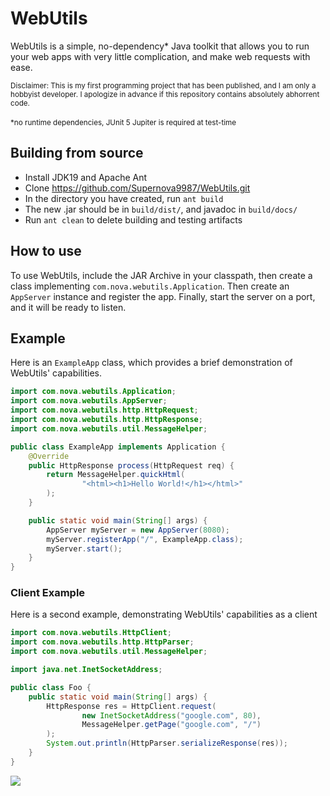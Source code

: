 # WebUtils

WebUtils is a simple, no-dependency* Java toolkit that allows you to run your web apps with very little complication,
and make web requests with ease.

<sub>
Disclaimer: This is my first programming project that has been published, and I am only a hobbyist developer. 
I apologize in advance if this repository contains absolutely abhorrent code.
</sub>
<br><br>
<sub>*no runtime dependencies, JUnit 5 Jupiter is required at test-time</sub>


## Building from source
- Install JDK19 and Apache Ant
- Clone https://github.com/Supernova9987/WebUtils.git
- In the directory you have created, run `ant build`
- The new .jar should be in `build/dist/`, and javadoc in `build/docs/`
- Run `ant clean` to delete building and testing artifacts

## How to use
To use WebUtils, include the JAR Archive in your classpath, then create a class implementing 
`com.nova.webutils.Application`. Then create an `AppServer` instance and register the app.
Finally, start the server on a port, and it will be ready to listen.


## Example
Here is an `ExampleApp` class, which provides a brief demonstration of WebUtils' capabilities.

```Java
import com.nova.webutils.Application;
import com.nova.webutils.AppServer;
import com.nova.webutils.http.HttpRequest;
import com.nova.webutils.http.HttpResponse;
import com.nova.webutils.util.MessageHelper;

public class ExampleApp implements Application {
    @Override
    public HttpResponse process(HttpRequest req) {
        return MessageHelper.quickHtml(
                "<html><h1>Hello World!</h1></html>"
        );
    }

    public static void main(String[] args) {
        AppServer myServer = new AppServer(8080);
        myServer.registerApp("/", ExampleApp.class);
        myServer.start();
    }
}
```

### Client Example
Here is a second example, demonstrating WebUtils' capabilities as a client

```Java
import com.nova.webutils.HttpClient;
import com.nova.webutils.http.HttpParser;
import com.nova.webutils.util.MessageHelper;

import java.net.InetSocketAddress;

public class Foo {
    public static void main(String[] args) {
        HttpResponse res = HttpClient.request(
                new InetSocketAddress("google.com", 80),
                MessageHelper.getPage("google.com", "/")
        );
        System.out.println(HttpParser.serializeResponse(res));
    }
}
```

<img src="https://img.shields.io/badge/license-GPL--3.0-red"/>
